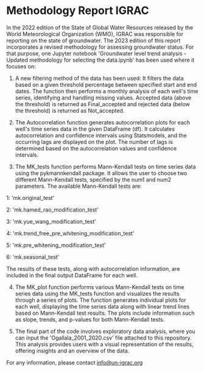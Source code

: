 # Methodology Report IGRAC
In the 2022 edition of the State of Global Water Resources released by the World Meteorological Organization (WMO), IGRAC was responsible for reporting on the state of groundwater. The 2023 edition of this report incorporates a revised methodology for assessing groundwater status.
For that purpose, one Jupyter notebook 'Groundwater level trend analysis - Updated methodology for selecting the data.ipynb' has been used where it focuses on: 

1) A new filtering method of the data has been used: It filters the data based on a given threshold percentage between specified start and end dates. The function then performs a monthly analysis of each well's time series, identifying and handling missing values. Accepted data (above the threshold) is returned as Final_accepted and rejected data (below the threshold) is returned as Not_accepted. 

2) The Autocorrelation function generates autocorrelation plots for each well's time series data in the given DataFrame (df). It calculates autocorrelation and confidence intervals using Statsmodels, and the occurring lags are displayed on the plot. The number of lags is determined based on the autocorrelation values and confidence intervals.

3) The MK_tests function performs Mann-Kendall tests on time series data using the pykmannkendall package. It allows the user to choose two different Mann-Kendall tests, specified by the num1 and num2 parameters. The available Mann-Kendall tests are:

1: 'mk.original_test'

2: 'mk.hamed_rao_modification_test'

3: 'mk.yue_wang_modification_test'

4: 'mk.trend_free_pre_whitening_modification_test'

5: 'mk.pre_whitening_modification_test'

6: 'mk.seasonal_test'

The results of these tests, along with autocorrelation information, are included in the final output DataFrame for each well.

4) The MK_plot function performs various Mann-Kendall tests on time series data using the MK_tests function and visualizes the results through a series of plots. The function generates individual plots for each well, displaying the time series data along with linear trend lines based on Mann-Kendall test results. The plots include information such as slope, trends, and p-values for both Mann-Kendall tests.

5) The final part of the code involves exploratory data analysis, where you can input the 'Ogallala_2001_2020.csv' file attached to this repository. This analysis provides users with a visual representation of the results, offering insights and an overview of the data.

For any information, please contact info@un-igrac.org
